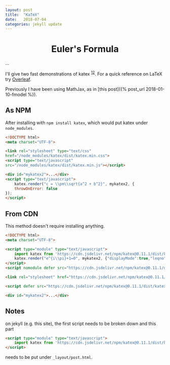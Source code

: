 ```yaml
---
layout: post
title:  "KaTeX"
date:   2018-07-04
categories: jekyll update
---
```

<script nomodule defer src="https://cdn.jsdelivr.net/npm/katex@0.11.1/dist/katex.js" integrity="sha384-4z8mjH4yIpuK9dIQGR1JwbrfYsStrNK6MP+2Enhue4eyo0XlBDXOIPc8b6ZU0ajz" crossorigin="anonymous"></script>
<link rel="stylesheet" href="https://cdn.jsdelivr.net/npm/katex@0.11.1/dist/katex.css" integrity="sha384-bsHo4/LA+lkZv61JspMDQB9QP1TtO4IgOf2yYS+J6VdAYLVyx1c3XKcsHh0Vy8Ws" crossorigin="anonymous"><link rel="stylesheet" href="https://cdn.jsdelivr.net/npm/katex@0.11.1/dist/katex.css" integrity="sha384-bsHo4/LA+lkZv61JspMDQB9QP1TtO4IgOf2yYS+J6VdAYLVyx1c3XKcsHh0Vy8Ws" crossorigin="anonymous">
<script defer src="https://cdn.jsdelivr.net/npm/katex@0.11.1/dist/katex.js" integrity="sha384-4z8mjH4yIpuK9dIQGR1JwbrfYsStrNK6MP+2Enhue4eyo0XlBDXOIPc8b6ZU0ajz" crossorigin="anonymous"></script>

<h1 style="text-align: center;">Euler's Formula</h1>
<div id="mykatex2">...</div>
<script type="text/javascript">
    katex.render("e^{i\\pi}+1=0", mykatex2, {"displayMode":true,"leqno":false,"fleqn":false,"throwOnError":true,"errorColor":"#cc0000","strict":"warn","trust":false,"macros":{"\\f":"f(#1)"}});
</script>

I'll give two fast demonstrations of katex <sup>[1](https://www.intmath.com/blog/mathematics/katex-a-new-way-to-display-math-on-the-web-9445)[2](http://sixthform.info/katex/guide.html)</sup>. For a quick reference on LaTeX try [Overleaf](https://www.overleaf.com/learn/latex/List_of_Greek_letters_and_math_symbols).

Previously I have been using MathJax, as in [this post]({% post_url 2018-01-10-fmodel %}).

## As NPM
After installing with `npm install katex`, which would put katex under `node_modules`.

```html
<!DOCTYPE html>
<meta charset="UTF-8">

<link rel="stylesheet" type="text/css" 
href="/node_modules/katex/dist/katex.min.css">
<script type="text/javascript" 
src="/node_modules/katex/dist/katex.min.js"></script>

<div id="mykatex2">...</div>
<script type="text/javascript">
	katex.render("c = \\pm\\sqrt{a^2 + b^2}", mykatex2, {
    throwOnError: false
});
</script>
```

## From CDN
This method doesn't require installing anything.

```html
<!DOCTYPE html>
<meta charset="UTF-8">

<script type="module" type="text/javascript">
    import katex from 'https://cdn.jsdelivr.net/npm/katex@0.11.1/dist/katex.mjs';
    katex.render("e^{i\\pi}+1=0", mykatex2, {"displayMode":true,"leqno":false,"fleqn":false,"throwOnError":true,"errorColor":"#cc0000","strict":"warn","trust":false,"macros":{"\\f":"f(#1)"}});
</script>
<script nomodule defer src="https://cdn.jsdelivr.net/npm/katex@0.11.1/dist/katex.js" integrity="sha384-4z8mjH4yIpuK9dIQGR1JwbrfYsStrNK6MP+2Enhue4eyo0XlBDXOIPc8b6ZU0ajz" crossorigin="anonymous"></script>

<link rel="stylesheet" href="https://cdn.jsdelivr.net/npm/katex@0.11.1/dist/katex.css" integrity="sha384-bsHo4/LA+lkZv61JspMDQB9QP1TtO4IgOf2yYS+J6VdAYLVyx1c3XKcsHh0Vy8Ws" crossorigin="anonymous"><link rel="stylesheet" href="https://cdn.jsdelivr.net/npm/katex@0.11.1/dist/katex.css" integrity="sha384-bsHo4/LA+lkZv61JspMDQB9QP1TtO4IgOf2yYS+J6VdAYLVyx1c3XKcsHh0Vy8Ws" crossorigin="anonymous">

<script defer src="https://cdn.jsdelivr.net/npm/katex@0.11.1/dist/katex.js" integrity="sha384-4z8mjH4yIpuK9dIQGR1JwbrfYsStrNK6MP+2Enhue4eyo0XlBDXOIPc8b6ZU0ajz" crossorigin="anonymous"></script>

<div id="mykatex2">...</div>
```

## Notes
on jekyll (e.g. this site), the first script needs to be broken down and this part

``` html
<script type="module" type="text/javascript">
    import katex from 'https://cdn.jsdelivr.net/npm/katex@0.11.1/dist/katex.mjs';
</script>
```
needs to be put under `_layout/post.html`. 